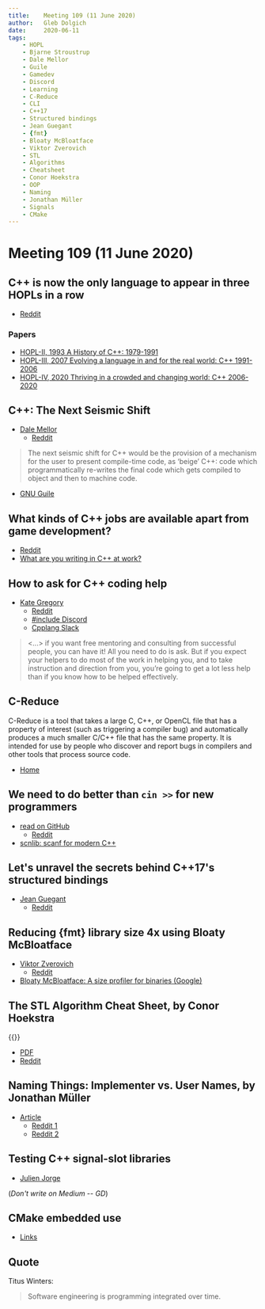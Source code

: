 ```yaml
---
title:    Meeting 109 (11 June 2020)
author:   Gleb Dolgich
date:     2020-06-11
tags:
    - HOPL
    - Bjarne Stroustrup
    - Dale Mellor
    - Guile
    - Gamedev
    - Discord
    - Learning
    - C-Reduce
    - CLI
    - C++17
    - Structured bindings
    - Jean Guegant
    - {fmt}
    - Bloaty McBloatface
    - Viktor Zverovich
    - STL
    - Algorithms
    - Cheatsheet
    - Conor Hoekstra
    - OOP
    - Naming
    - Jonathan Müller
    - Signals
    - CMake
---
```


# Meeting 109 (11 June 2020)

## C++ is now the only language to appear in three HOPLs in a row

* [Reddit](https://www.reddit.com/r/cpp/comments/h0gxo5/c_is_now_the_only_language_to_appear_in_three/)

### Papers

* [HOPL-II, 1993 A History of C++: 1979-1991](http://www.stroustrup.com/hopl2.pdf)
* [HOPL-III, 2007 Evolving a language in and for the real world: C++ 1991-2006](http://www.stroustrup.com/hopl-almost-final.pdf)
* [HOPL-IV, 2020 Thriving in a crowded and changing world: C++ 2006-2020](https://www.stroustrup.com/hopl20main-p5-p-bfc9cd4--final.pdf)

## C++: The Next Seismic Shift

* [Dale Mellor](https://rdmp.org/dmbcs/seismic-c++)
  * [Reddit](https://www.reddit.com/r/cpp/comments/gle6y0/c_the_next_seismic_shift/)

> The next seismic shift for C++ would be the provision of a mechanism for the user to present
> compile-time code, as ‘beige’ C++: code which programmatically re-writes the final code which gets
> compiled to object and then to machine code.

* [GNU Guile](https://www.gnu.org/software/guile/guile.html)

## What kinds of C++ jobs are available apart from game development?

* [Reddit](https://www.reddit.com/r/cpp/comments/gn0ffp/forgive_my_ignorance_but_what_kind_of_jobs_can/)
* [What are you writing in C++ at work?](https://www.reddit.com/r/cpp/comments/e6sigs/what_are_you_writing_in_c_at_work/)

## How to ask for C++ coding help

* [Kate Gregory](http://www.gregcons.com/KateBlog/HowToAskForCCodingHelp.aspx)
  * [Reddit](https://www.reddit.com/r/cpp/comments/gvw8y3/how_to_ask_for_c_coding_help_kate_gregory/)
  * [#include Discord](https://www.includecpp.org/)
  * [Cpplang Slack](https://cpplang-inviter.cppalliance.org/)

> <...> if you want free mentoring and consulting from successful people, you can have it! All you
> need to do is ask. But if you expect your helpers to do most of the work in helping you, and to
> take instruction and direction from you, you’re going to get a lot less help than if you know how
> to be helped effectively.

## C-Reduce

C-Reduce is a tool that takes a large C, C++, or OpenCL file that has a property of interest (such
as triggering a compiler bug) and automatically produces a much smaller C/C++ file that has the same
property. It is intended for use by people who discover and report bugs in compilers and other tools
that process source code.

* [Home](http://embed.cs.utah.edu/creduce/)

## We need to do better than `cin >>` for new programmers

* [read on GitHub](https://github.com/ShakaUVM/read)
  * [Reddit](https://www.reddit.com/r/cpp/comments/gtzsnm/we_need_to_do_better_than_cin_for_new_programmers/)
* [scnlib: scanf for modern C++](https://github.com/eliaskosunen/scnlib)

## Let's unravel the secrets behind C++17's structured bindings

* [Jean Guegant](https://jguegant.github.io/blogs/tech/structured-bindings.html)
  * [Reddit](https://www.reddit.com/r/cpp/comments/glnx3w/lets_unravel_the_secrets_behind_c17s_structured/)

## Reducing {fmt} library size 4x using Bloaty McBloatface

* [Viktor Zverovich](https://www.zverovich.net/2020/05/21/reducing-library-size.html)
  * [Reddit](https://www.reddit.com/r/cpp/comments/go82wo/reducing_fmt_library_size_4x_using_bloaty/)
* [Bloaty McBloatface: A size profiler for binaries (Google)](https://github.com/google/bloaty)

## The STL Algorithm Cheat Sheet, by Conor Hoekstra

{{<youtube LMmFpOhcQhA>}}

* [PDF](https://github.com/codereport/Algorithms/blob/master/CheatSheet/The%20STL%20Algorithm%20Cheat%20Sheet%20v0.0.pdf)
* [Reddit](https://www.reddit.com/r/cpp/comments/g4e2uj/the_stl_algorithm_cheat_sheet/)

## Naming Things: Implementer vs. User Names, by Jonathan Müller

* [Article](https://foonathan.net/2019/11/implementer-vs-user-names/#content)
  * [Reddit 1](https://www.reddit.com/r/programming/comments/e5hzmi/naming_things_implementer_vs_user_names/)
  * [Reddit 2](https://www.reddit.com/r/cpp/comments/e5s6og/naming_things_implementer_vs_user_names/)

## Testing C++ signal-slot libraries

* [Julien Jorge](https://medium.com/@julienjorge/testing-c-signal-slot-libraries-1994eb120826)

(_Don't write on Medium -- GD_)

## CMake embedded use

* [Links](https://www.embeddeduse.com/cmake/)

## Quote

Titus Winters:

> Software engineering is programming integrated over time.

